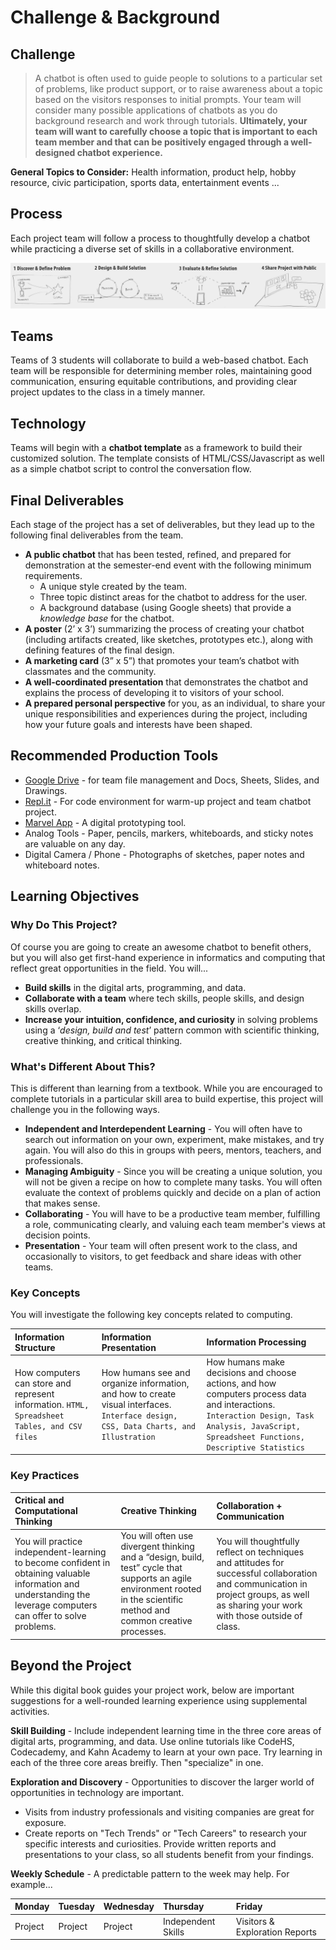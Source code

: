 # Challenge & Background

## Challenge

> A chatbot is often used to guide people to solutions to a particular set of problems, like product support, or to raise awareness about a topic based on the visitors responses to initial prompts. Your team will consider many possible applications of chatbots as you do background research and work through tutorials. **Ultimately, your team will want to carefully choose a topic that is important to each team member and that can be positively engaged through a well-designed chatbot experience.**

**General Topics to Consider:** Health information, product help, hobby resource, civic participation, sports data, entertainment events ...

## Process

Each project team will follow a process to thoughtfully develop a chatbot while practicing a diverse set of skills in a collaborative environment.

![](../.gitbook/assets/trivia-phases-drawing-alpha.png)

## Teams

Teams of 3 students will collaborate to build a web-based chatbot. Each team will be responsible for determining member roles, maintaining good communication, ensuring equitable contributions, and providing clear project updates to the class in a timely manner.

## Technology

Teams will begin with a **chatbot template** as a framework to build their customized solution. The template consists of HTML/CSS/Javascript as well as a simple chatbot script to control the conversation flow.

## Final Deliverables

Each stage of the project has a set of deliverables, but they lead up to the following final deliverables from the team.

* **A public chatbot** that has been tested, refined, and prepared for demonstration at the semester-end event with the following minimum requirements.
  * A unique style created by the team.
  * Three topic distinct areas for the chatbot to address for the user.
  * A background database \(using Google sheets\) that provide a _knowledge_ _base_ for the chatbot.
* **A poster** \(2’ x 3’\) summarizing the process of creating your chatbot \(including artifacts created, like sketches, prototypes etc.\), along with defining features of the final design.
* **A marketing card** \(3” x 5”\) that promotes your team’s chatbot with classmates and the community.
* **A well-coordinated presentation** that demonstrates the chatbot and explains the process of developing it to visitors of your school.
* **A prepared personal perspective** for you, as an individual, to share your unique responsibilities and experiences during the project, including how your future goals and interests have been shaped.

## Recommended Production Tools

* [Google Drive](https://drive.google.com) - for team file management and Docs, Sheets, Slides, and Drawings.
* [Repl.it](https://repl.it/) - For code environment for warm-up project and team chatbot project.
* [Marvel App](https://marvelapp.com) - A digital prototyping tool.
* Analog Tools - Paper, pencils, markers, whiteboards, and sticky notes are valuable on any day.
* Digital Camera / Phone - Photographs of sketches, paper notes and whiteboard notes.

## Learning Objectives

### Why Do This Project?

Of course you are going to create an awesome chatbot to benefit others, but you will also get first-hand experience in informatics and computing that reflect great opportunities in the field. You will...

* **Build skills** in the digital arts, programming, and data.
* **Collaborate with a team** where tech skills, people skills, and design skills overlap.
* **Increase your intuition, confidence, and curiosity** in solving problems using a ‘_design, build and test_’ pattern common with scientific thinking, creative thinking, and critical thinking.

### What's Different About This?

This is different than learning from a textbook. While you are encouraged to complete tutorials in a particular skill area to build expertise, this project will challenge you in the following ways.

* **Independent and Interdependent Learning** - You will often have to search out information on your own, experiment, make mistakes, and try again. You will also do this in groups with peers, mentors, teachers, and professionals.
* **Managing Ambiguity** - Since you will be creating a unique solution, you will not be given a recipe on how to complete many tasks. You will often evaluate the context of problems quickly and decide on a plan of action that makes sense.
* **Collaborating** - You will have to be a productive team member, fulfilling a role, communicating clearly, and valuing each team member's views at decision points.
* **Presentation** - Your team will often present work to the class, and occasionally to visitors, to get feedback and share ideas with other teams.

### Key Concepts

You will investigate the following key concepts related to computing.

| Information Structure | Information Presentation | Information Processing |
| :--- | :--- | :--- |
| How computers can store and represent information. `HTML, Spreadsheet Tables, and CSV files` | How humans see and organize information, and how to create visual interfaces. `Interface design, CSS, Data Charts, and Illustration` | How humans make decisions and choose actions, and how computers process data and interactions. `Interaction Design, Task Analysis, JavaScript, Spreadsheet Functions, Descriptive Statistics` |

### Key Practices

| Critical and Computational Thinking | Creative Thinking | Collaboration + Communication |
| :--- | :--- | :--- |
| You will practice independent-learning to become confident in obtaining valuable information and understanding the leverage computers can offer to solve problems. | You will often use divergent thinking and a “design, build, test” cycle that supports an agile environment rooted in the scientific method and common creative processes. | You will thoughtfully reflect on techniques and attitudes for successful collaboration and communication in project groups, as well as sharing your work with those outside of class. |

## Beyond the Project

While this digital book guides your project work, below are important suggestions for a well-rounded learning experience using supplemental activities.

**Skill Building** - Include independent learning time in the three core areas of digital arts, programming, and data. Use online tutorials like CodeHS, Codecademy, and Kahn Academy to learn at your own pace. Try learning in each of the three core areas breifly. Then "specialize" in one.

**Exploration and Discovery** - Opportunities to discover the larger world of opportunities in technology are important.

* Visits from industry professionals and visiting companies are great for exposure.
* Create reports on "Tech Trends" or "Tech Careers" to research your specific interests and curiosities. Provide written reports and presentations to your class, so all students benefit from your findings.

**Weekly Schedule** - A predictable pattern to the week may help. For example...

| Monday | Tuesday | Wednesday | Thursday | Friday |
| :--- | :--- | :--- | :--- | :--- |
| Project | Project | Project | Independent Skills | Visitors & Exploration Reports |

